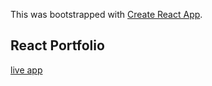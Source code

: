 This was bootstrapped with [Create React App](https://github.com/facebook/create-react-app).

## React Portfolio

[live app](https://nosremetnarg.github.io/updated/)



